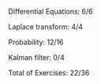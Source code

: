 
Differential Equations: 6/6

Laplace transform: 4/4

Probability: 12/16

Kalman filter: 0/4

Total of Exercises: 22/36
